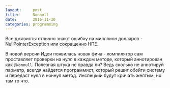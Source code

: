 ```yaml
---
layout:     post
title:      Nonnull
date:       2016-11-30
categories: programming
---
```


Все джависты отлично знают ошибку на милллион долларов - NullPointerException или сокращенно НПЕ.

В новой версии Идеи появилась новая фича - компилятор сам проставляет проверки на нулл в каждом методе, который аннотирован как `@Nonnull`. Полезная штука не правда ли? Ведь сколько не аннотируй парметр, всегдя найдется программист, который решит обойти систему и передаст нулл в ноннул метод. Инспецкии будут кричать желтым, но там то что. 

 
